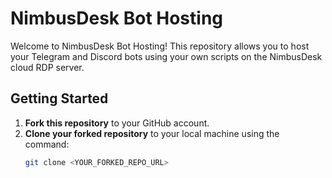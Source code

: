 # NimbusDesk Bot Hosting

Welcome to NimbusDesk Bot Hosting! This repository allows you to host your Telegram and Discord bots using your own scripts on the NimbusDesk cloud RDP server.

## Getting Started

1. **Fork this repository** to your GitHub account.
2. **Clone your forked repository** to your local machine using the command:
   ```bash
   git clone <YOUR_FORKED_REPO_URL>
   
